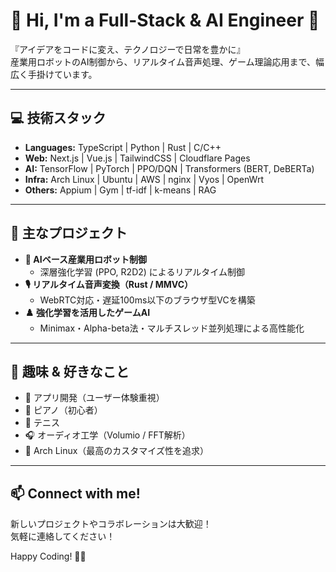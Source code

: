 # 👋 Hi, I'm a Full-Stack & AI Engineer 🚀

『アイデアをコードに変え、テクノロジーで日常を豊かに』  
産業用ロボットのAI制御から、リアルタイム音声処理、ゲーム理論応用まで、幅広く手掛けています。

---

## 💻 技術スタック
- **Languages:** TypeScript | Python | Rust | C/C++
- **Web:** Next.js | Vue.js | TailwindCSS | Cloudflare Pages
- **AI:** TensorFlow | PyTorch | PPO/DQN | Transformers (BERT, DeBERTa)
- **Infra:** Arch Linux | Ubuntu | AWS | nginx | Vyos | OpenWrt
- **Others:** Appium | Gym | tf-idf | k-means | RAG

---

## 🚀 主なプロジェクト
- **🦾 AIベース産業用ロボット制御**
  - 深層強化学習 (PPO, R2D2) によるリアルタイム制御
- **🎙️ リアルタイム音声変換（Rust / MMVC）**
  - WebRTC対応・遅延100ms以下のブラウザ型VCを構築
- **♟️ 強化学習を活用したゲームAI**
  - Minimax・Alpha-beta法・マルチスレッド並列処理による高性能化

---

## 🎯 趣味 & 好きなこと
- 📱 アプリ開発（ユーザー体験重視）
- 🎹 ピアノ（初心者）
- 🎾 テニス
- 🎧 オーディオ工学（Volumio / FFT解析）
- 🐧 Arch Linux（最高のカスタマイズ性を追求）

---

## 📫 Connect with me!
新しいプロジェクトやコラボレーションは大歓迎！  
気軽に連絡してください！

Happy Coding! 🚀✨
